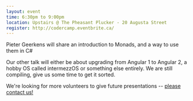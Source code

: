 ```yaml
---
layout: event
time: 6:30pm to 9:00pm
location: Upstairs @ The Pheasant Plucker - 20 Augusta Street
register: http://codercamp.eventbrite.ca/
---
```


Pieter Geerkens will share an introduction to Monads, and a way to use them in C#

Our other talk will either be about upgrading from Angular 1 to Angular 2, a hobby OS called intermezzOS or something else entirely.  We are still compiling, give us some time to get it sorted.




We're looking for more volunteers to give future presentations -- [please contact us!](mailto:codercamp@gmail.com)
